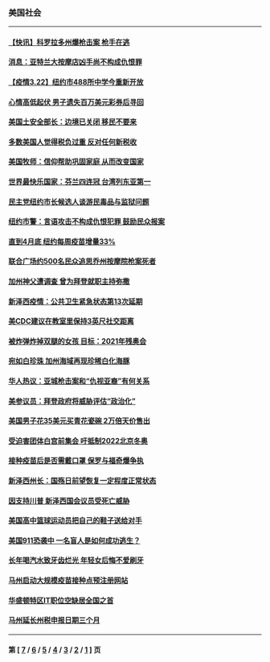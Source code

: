 ### 美国社会
---
#### [【快讯】科罗拉多州爆枪击案 枪手在逃](../../pages/ncid1078160/n12828808.md) 
#### [消息：亚特兰大按摩店凶手尚不构成仇恨罪](../../pages/ncid1078160/n12828530.md) 
#### [【疫情3.22】纽约市488所中学今重新开放](../../pages/ncid1078160/n12827503.md) 
#### [心情高低起伏 男子遗失百万美元彩券后寻回](../../pages/ncid1078160/n12827458.md) 
#### [美国土安全部长：边境已关闭 移民不要来](../../pages/ncid1078160/n12826948.md) 
#### [多数美国人觉得税负过重 反对任何新税收](../../pages/ncid1078160/n12824777.md) 
#### [美国牧师：信仰帮助巩固家庭 从而改变国家](../../pages/ncid1078160/n12824359.md) 
#### [世界最快乐国家：芬兰四连冠 台湾列东亚第一](../../pages/ncid1078160/n12823867.md) 
#### [民主党纽约市长候选人谈游民毒品与监狱问题](../../pages/ncid1078160/n12823670.md) 
#### [纽约市警：言语攻击不构成仇恨犯罪 鼓励民众报案](../../pages/ncid1078160/n12823720.md) 
#### [直到4月底 纽约每周疫苗增量33%](../../pages/ncid1078160/n12823749.md) 
#### [联合广场约500名民众追思乔州按摩院枪案死者](../../pages/ncid1078160/n12823664.md) 
#### [加州神父遭调查 曾为拜登就职主持弥撒](../../pages/ncid1078160/n12823121.md) 
#### [新泽西疫情：公共卫生紧急状态第13次延期](../../pages/ncid1078160/n12820559.md) 
#### [美CDC建议在教室里保持3英尺社交距离](../../pages/ncid1078160/n12823154.md) 
#### [被炸弹炸掉双腿的女孩 目标：2021年残奥会](../../pages/ncid1078160/n12822302.md) 
#### [宛如白珍珠 加州海域再现珍稀白化海豚](../../pages/ncid1078160/n12821618.md) 
#### [华人热议：亚城枪击案和“仇视亚裔”有何关系](../../pages/ncid1078160/n12820953.md) 
#### [美参议员：拜登政府将威胁评估“政治化”](../../pages/ncid1078160/n12821546.md) 
#### [美国男子花35美元买青花瓷碗 2万倍天价售出](../../pages/ncid1078160/n12821677.md) 
#### [受迫害团体白宫前集会 吁抵制2022北京冬奥](../../pages/ncid1078160/n12821405.md) 
#### [接种疫苗后是否需戴口罩 保罗与福奇爆争执](../../pages/ncid1078160/n12820977.md) 
#### [新泽西州长：国殇日前望恢复一定程度正常状态](../../pages/ncid1078160/n12820660.md) 
#### [因支持川普 新泽西国会议员受死亡威胁](../../pages/ncid1078160/n12820536.md) 
#### [美国高中篮球运动员把自己的鞋子送给对手](../../pages/ncid1078160/n12820002.md) 
#### [美国911恐袭中 一名盲人是如何成功逃生？](../../pages/ncid1078160/n12819824.md) 
#### [长年喝汽水致牙齿烂光 年轻女后悔不爱刷牙](../../pages/ncid1078160/n12819334.md) 
#### [马州启动大规模疫苗接种点预注册网站](../../pages/ncid1078160/n12820182.md) 
#### [华盛顿特区IT职位空缺居全国之首](../../pages/ncid1078160/n12820167.md) 
#### [马州延长州税申报日期三个月](../../pages/ncid1078160/n12820113.md) 

---
#### 第 [ [7](./7.md) / [6](./6.md) / [5](./5.md) / [4](./4.md) / [3](./3.md) / [2](./2.md) / [1](./1.md) ] 页
